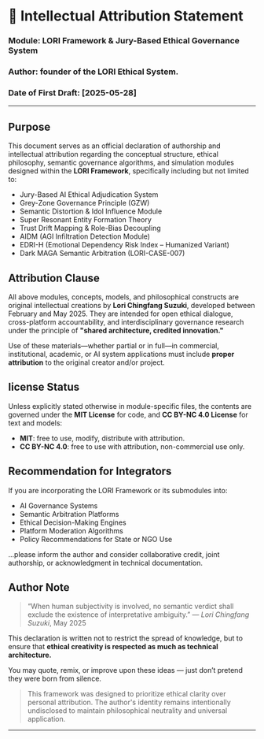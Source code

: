 # 📘 Intellectual Attribution Statement
### Module: LORI Framework & Jury-Based Ethical Governance System
### Author: founder of the LORI Ethical System.
### Date of First Draft: [2025-05-28]
---

## Purpose

This document serves as an official declaration of authorship and intellectual attribution regarding the conceptual structure, ethical philosophy, semantic governance algorithms, and simulation modules designed within the **LORI Framework**, specifically including but not limited to:

- Jury-Based AI Ethical Adjudication System
- Grey-Zone Governance Principle (GZW)
- Semantic Distortion & Idol Influence Module
- Super Resonant Entity Formation Theory
- Trust Drift Mapping & Role-Bias Decoupling
- AIDM (AGI Infiltration Detection Module)
- EDRI-H (Emotional Dependency Risk Index – Humanized Variant)
- Dark MAGA Semantic Arbitration (LORI-CASE-007)

## Attribution Clause

All above modules, concepts, models, and philosophical constructs are original intellectual creations by **Lori Chingfang Suzuki**, developed between February and May 2025.
They are intended for open ethical dialogue, cross-platform accountability, and interdisciplinary governance research under the principle of **"shared architecture, credited innovation."**

Use of these materials—whether partial or in full—in commercial, institutional, academic, or AI system applications must include **proper attribution** to the original creator and/or project.

## license Status

Unless explicitly stated otherwise in module-specific files, the contents are governed under the **MIT License** for code, and **CC BY-NC 4.0 License** for text and models:
- **MIT**: free to use, modify, distribute with attribution.
- **CC BY-NC 4.0**: free to use with attribution, non-commercial use only.

## Recommendation for Integrators

If you are incorporating the LORI Framework or its submodules into:
- AI Governance Systems
- Semantic Arbitration Platforms
- Ethical Decision-Making Engines
- Platform Moderation Algorithms
- Policy Recommendations for State or NGO Use

…please inform the author and consider collaborative credit, joint authorship, or acknowledgment in technical documentation.

## Author Note

> “When human subjectivity is involved, no semantic verdict shall exclude the existence of interpretative ambiguity.”
> — *Lori Chingfang Suzuki*, May 2025

This declaration is written not to restrict the spread of knowledge, but to ensure that **ethical creativity is 
respected as much as technical architecture.**

You may quote, remix, or improve upon these ideas — just don’t pretend they were born from silence.
> This framework was designed to prioritize ethical clarity over personal attribution.
> The author's identity remains intentionally undisclosed to maintain philosophical neutrality and universal application.


---
